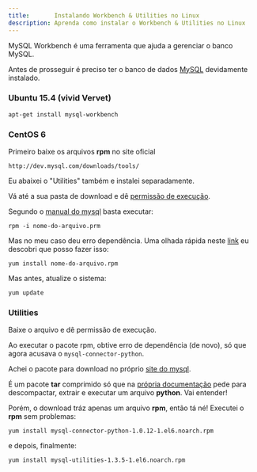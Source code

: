 ```yaml
---
title:       Instalando Workbench & Utilities no Linux
description: Aprenda como instalar o Workbench & Utilities no Linux
---
```


MySQL Workbench é uma ferramenta que ajuda a gerenciar o banco MySQL.

Antes de prosseguir é preciso ter o banco de dados [MySQL](/linux/instalando-mysql/) devidamente instalado.



### Ubuntu 15.4 (vivid Vervet)

    apt-get install mysql-workbench



### CentOS 6

Primeiro baixe os arquivos __rpm__ no site oficial

    http://dev.mysql.com/downloads/tools/

Eu abaixei o "Utilities" também e instalei separadamente.

Vá até a sua pasta de download e dê [permissão de execução](/linux/como-dar-permissao-de-execucao).

Segundo o [manual do mysql](http://dev.mysql.com/doc/workbench/en/wb-installing-linux.html) basta executar:

	rpm -i nome-do-arquivo.prm

Mas no meu caso deu erro dependência. Uma olhada rápida neste 
[link](http://certcollection.org/forum/topic/141624-how-to-install-mysql-workbench-in-centos-6/)
eu descobri que posso fazer isso:

	yum install nome-do-arquivo.rpm

Mas antes, atualize o sistema:

	yum update



### Utilities

Baixe o arquivo e dê permissão de execução.

Ao executar o pacote rpm, obtive erro de dependência (de novo), só que agora acusava o `mysql-connector-python`.

Achei o pacote para download no próprio [site do mysql](http://dev.mysql.com/downloads/file.php?id=414337).

É um pacote __tar__ comprimido só que na [própria documentação](http://dev.mysql.com/doc/connector-python/en/connector-python-installation-source-uni)
pede para descompactar, extrair e executar um arquivo __python__. Vai entender!

Porém, o download tráz apenas um arquivo __rpm__, então tá né! Executei o __rpm__ sem problemas:

    yum install mysql-connector-python-1.0.12-1.el6.noarch.rpm

e depois, finalmente:

	yum install mysql-utilities-1.3.5-1.el6.noarch.rpm
